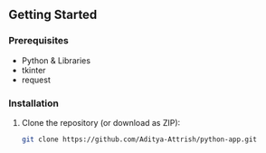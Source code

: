 ## Getting Started

### Prerequisites

- Python & Libraries
- tkinter
- request

### Installation

1. Clone the repository (or download as ZIP):
   ```bash
   git clone https://github.com/Aditya-Attrish/python-app.git
